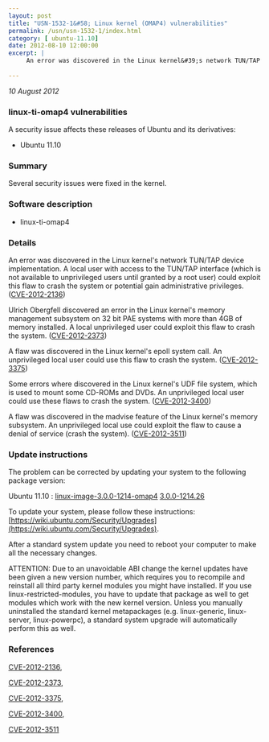 ```yaml
---
layout: post
title: "USN-1532-1&#58; Linux kernel (OMAP4) vulnerabilities"
permalink: /usn/usn-1532-1/index.html
category: [ ubuntu-11.10]
date: 2012-08-10 12:00:00
excerpt: |
     An error was discovered in the Linux kernel&#39;s network TUN/TAP device implementation. A local user with access to the TUN/TAP interface (which is not available to unprivileged users until granted by a root user) could exploit this flaw to crash the system or potential gain administrative privileges. ([CVE-2012-2136](http://people.ubuntu.com/~ubuntu-security/cve/CVE-2012-2136))
    
--- 
```

 
 

*10 August 2012*

### linux-ti-omap4 vulnerabilities

A security issue affects these releases of Ubuntu and its derivatives:

* Ubuntu 11.10

### Summary

Several security issues were fixed in the kernel. 

### Software description

* linux-ti-omap4 

### Details

 An error was discovered in the Linux kernel&#39;s network TUN/TAP device implementation. A local user with access to the TUN/TAP interface (which is not available to unprivileged users until granted by a root user) could exploit this flaw to crash the system or potential gain administrative privileges. ([CVE-2012-2136](http://people.ubuntu.com/~ubuntu-security/cve/CVE-2012-2136))

Ulrich Obergfell discovered an error in the Linux kernel&#39;s memory management subsystem on 32 bit PAE systems with more than 4GB of memory installed. A local unprivileged user could exploit this flaw to crash the system. ([CVE-2012-2373](http://people.ubuntu.com/~ubuntu-security/cve/CVE-2012-2373))

A flaw was discovered in the Linux kernel&#39;s epoll system call. An unprivileged local user could use this flaw to crash the system. ([CVE-2012-3375](http://people.ubuntu.com/~ubuntu-security/cve/CVE-2012-3375))

Some errors where discovered in the Linux kernel&#39;s UDF file system, which is used to mount some CD-ROMs and DVDs. An unprivileged local user could use these flaws to crash the system. ([CVE-2012-3400](http://people.ubuntu.com/~ubuntu-security/cve/CVE-2012-3400))

A flaw was discovered in the madvise feature of the Linux kernel&#39;s memory subsystem. An unprivileged local use could exploit the flaw to cause a denial of service (crash the system). ([CVE-2012-3511](http://people.ubuntu.com/~ubuntu-security/cve/CVE-2012-3511)) 

### Update instructions

The problem can be corrected by updating your system to the following package version:

Ubuntu 11.10
 : [linux-image-3.0.0-1214-omap4](https://launchpad.net/ubuntu/+source/linux-ti-omap4) <span> [3.0.0-1214.26](https://launchpad.net/ubuntu/+source/linux-ti-omap4/3.0.0-1214.26) </span> 

To update your system, please follow these instructions: [https://wiki.ubuntu.com/Security/Upgrades](https://wiki.ubuntu.com/Security/Upgrades).

After a standard system update you need to reboot your computer to make all the necessary changes.

ATTENTION: Due to an unavoidable ABI change the kernel updates have been given a new version number, which requires you to recompile and reinstall all third party kernel modules you might have installed. If you use linux-restricted-modules, you have to update that package as well to get modules which work with the new kernel version. Unless you manually uninstalled the standard kernel metapackages (e.g. linux-generic, linux-server, linux-powerpc), a standard system upgrade will automatically perform this as well. 

### References

 
 [CVE-2012-2136](http://people.ubuntu.com/~ubuntu-security/cve/CVE-2012-2136), 

 [CVE-2012-2373](http://people.ubuntu.com/~ubuntu-security/cve/CVE-2012-2373), 

 [CVE-2012-3375](http://people.ubuntu.com/~ubuntu-security/cve/CVE-2012-3375), 

 [CVE-2012-3400](http://people.ubuntu.com/~ubuntu-security/cve/CVE-2012-3400), 

 [CVE-2012-3511](http://people.ubuntu.com/~ubuntu-security/cve/CVE-2012-3511)
 

